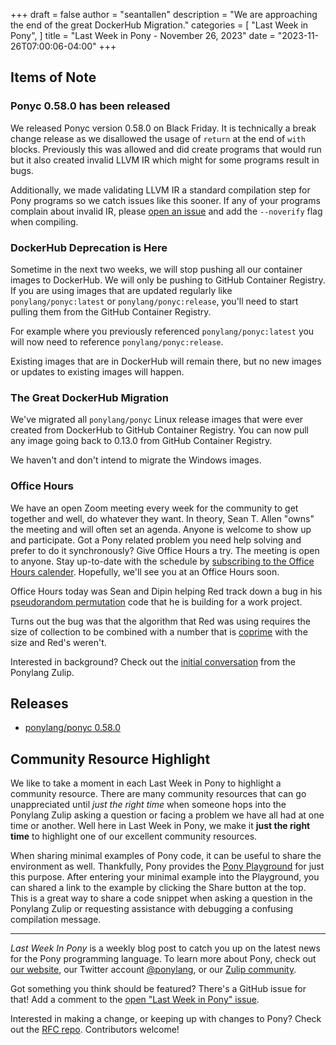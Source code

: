 +++
draft = false
author = "seantallen"
description = "We are approaching the end of the great DockerHub Migration."
categories = [
    "Last Week in Pony",
]
title = "Last Week in Pony - November 26, 2023"
date = "2023-11-26T07:00:06-04:00"
+++

## Items of Note

### Ponyc 0.58.0 has been released

We released Ponyc version 0.58.0 on Black Friday. It is technically a break change release as we disallowed the usage of `return` at the end of `with` blocks. Previously this was allowed and did create programs that would run but it also created invalid LLVM IR which might for some programs result in bugs.

Additionally, we made validating LLVM IR a standard compilation step for Pony programs so we catch issues like this sooner. If any of your programs complain about invalid IR, please [open an issue](https://github.com/ponylang/ponyc/issues/new) and add the `--noverify` flag when compiling.

### DockerHub Deprecation is Here

Sometime in the next two weeks, we will stop pushing all our container images to DockerHub. We will only be pushing to GitHub Container Registry. If you are using images that are updated regularly like `ponylang/ponyc:latest` or `ponylang/ponyc:release`, you'll need to start pulling them from the GitHub Container Registry.

For example where you previously referenced `ponylang/ponyc:latest` you will now need to reference `ponylang/ponyc:release`.

Existing images that are in DockerHub will remain there, but no new images or updates to existing images will happen.

### The Great DockerHub Migration

We've migrated all `ponylang/ponyc` Linux release images that were ever created from DockerHub to GitHub Container Registry. You can now pull any image going back to 0.13.0 from GitHub Container Registry.

We haven't and don't intend to migrate the Windows images.

### Office Hours

We have an open Zoom meeting every week for the community to get together and well, do whatever they want. In theory, Sean T. Allen "owns" the meeting and will often set an agenda. Anyone is welcome to show up and participate. Got a Pony related problem you need help solving and prefer to do it synchronously? Give Office Hours a try. The meeting is open to anyone. Stay up-to-date with the schedule by [subscribing to the Office Hours calender](https://calendar.google.com/calendar/ical/4465e68ae24131ae00461a40893f2637a2c9ac510e311a44ff78680e2f183ce3%40group.calendar.google.com/public/basic.ics). Hopefully, we'll see you at an Office Hours soon.

Office Hours today was Sean and Dipin helping Red track down a bug in his [pseudorandom permutation](https://en.wikipedia.org/wiki/Pseudorandom_permutation) code that he is building for a work project.

Turns out the bug was that the algorithm that Red was using requires the size of collection to be combined with a number that is [coprime](https://en.wikipedia.org/wiki/Coprime_integers) with the size and Red's weren't.

Interested in background? Check out the [initial conversation](https://ponylang.zulipchat.com/#narrow/stream/234733-off-topic/topic/Algorithm.20Request.3A.20uniform.20and.20100.25.20coverage.20prng) from the Ponylang Zulip.

## Releases

- [ponylang/ponyc 0.58.0](https://github.com/ponylang/ponyc/releases/tag/0.58.0)

## Community Resource Highlight

We like to take a moment in each Last Week in Pony to highlight a community resource. There are many community resources that can go unappreciated until _just the right time_ when someone hops into the Ponylang Zulip asking a question or facing a problem we have all had at one time or another. Well here in Last Week in Pony, we make it **just the right time** to highlight one of our excellent community resources.

When sharing minimal examples of Pony code, it can be useful to share the environment as well. Thankfully, Pony provides the [Pony Playground](https://playground.ponylang.io/) for just this purpose. After entering your minimal example into the Playground, you can shared a link to the example by clicking the Share button at the top. This is a great way to share a code snippet when asking a question in the Ponylang Zulip or requesting assistance with debugging a confusing compilation message.

---

_Last Week In Pony_ is a weekly blog post to catch you up on the latest news for the Pony programming language. To learn more about Pony, check out [our website](https://ponylang.io), our Twitter account [@ponylang](https://twitter.com/ponylang), or our [Zulip community](https://ponylang.zulipchat.com).

Got something you think should be featured? There's a GitHub issue for that! Add a comment to the [open "Last Week in Pony" issue](https://github.com/ponylang/ponylang.github.io/issues?q=is%3Aissue+is%3Aopen+label%3Alast-week-in-pony).

Interested in making a change, or keeping up with changes to Pony? Check out the [RFC repo](https://github.com/ponylang/rfcs). Contributors welcome!
